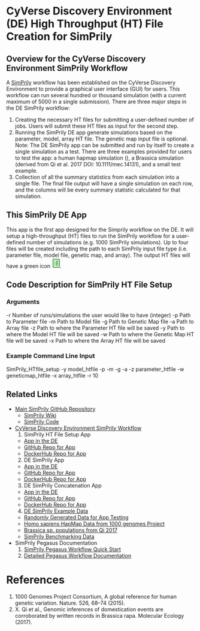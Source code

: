 # CyVerse Discovery Environment (DE) High Throughput (HT) File Creation for SimPrily
## Overview for the CyVerse Discovery Environment SimPrily Workflow
A [SimPrily](https://github.com/agladstein/SimPrily) workflow has been established on the CyVerse Discovery Environment to provide a graphical user interface (GUI) for users. This workflow can run several hundred or thousand simulation (with a current maximum of 5000 in a single submission). There are three major steps in the DE SimPrily workflow:
1. Creating the necessary HT files for submitting a user-defined number of jobs. Users will submit these HT files as input for the second step.
2. Running the SimPrily DE app generate simulations based on the parameter, model, array HT file. The genetic map input file is optional. Note: The DE SimPrily app can be submitted and run by itself to create a single simulation as a test. There are three examples provided for users to test the app: a human hapmap simulation (), a Brassica simulation (derived from Qi et al. 2017 DOI: 10.1111/mec.14131), and a small test example.  
3. Collection of all the summary statistics from each simulation into a single file. The final file output will have a single simulation on each row, and the columns will be every summary statistic calculated for that simulation. 

## This SimPrily DE App
This app is the first app designed for the Simprily workflow on the DE. It will setup a high-throughput (HT) files to run the SimPrily workflow for a user-defined number of simulations (e.g. 1000 SimPrily simulations). Up to four files will be created including the path to each SimPrily input file type (i.e. parameter file, model file, genetic map, and array). The output HT files will have a green icon ![HT file icon on the DE](https://github.com/bjoyce3/SimPrily_DE_HTfile_Setup_App/blob/master/images/HTfile_icon.png). 

## Code Description for SimPrily HT File Setup
### Arguments
-r Number of runs/simulations the user would like to have (integer)
-p Path to Parameter file
-m Path to Model file
-g Path to Genetic Map file
-a Path to Array file
-z Path to where the Parameter HT file will be saved 
-y Path to where the Model HT file will be saved
-w Path to where the Genetic Map HT file will be saved
-x Path to where the Array HT file will be saved

### Example Command Line Input
SimPrily_HTfile_setup -y model_htfile -p  -m  -g  -a  -z parameter_htfile -w geneticmap_htfile -x array_htfile -r 10

## Related Links
* [Main SimPrily GitHub Repository](https://agladstein.github.io/SimPrily/)
  * [SimPrily Wiki](https://github.com/agladstein/SimPrily/wiki)
  * [SimPrily Code](https://github.com/agladstein/SimPrily)
* [CyVerse Discovery Environment SimPrily Workflow]()
  1. SimPrily HT File Setup App
    * [App in the DE]()
    * [GitHub Repo for App]()
    * [DockerHub Repo for App]()
  2. DE SimPrily App
    * [App in the DE]()
    * [GitHub Repo for App]()
    * [DockerHub Repo for App]()
  3. DE SimPrily Concatenation App
    * [App in the DE]()
    * [GitHub Repo for App]()
    * [DockerHub Repo for App]()
  4. [DE SimPrily Example Data](https://de.cyverse.org/de/?type=data&folder=/iplant/home/shared/iplantcollaborative/example_data)
    * [Randomly Generated Data for App Testing](https://de.cyverse.org/de/?type=data&folder=/iplant/home/shared/iplantcollaborative/example_data/SimPrily_version1)
    * [Homo sapiens HapMap Data from 1000 genomes Project](https://de.cyverse.org/de/?type=data&folder=/iplant/home/shared/iplantcollaborative/example_data/SimPrily_version1)
    * [Brassica sp. populations from Qi 2017](https://de.cyverse.org/de/?type=data&folder=/iplant/home/shared/iplantcollaborative/example_data/SimPrily_version1)
    * [SimPrily Benchmarking Data](https://de.cyverse.org/de/?type=data&folder=/iplant/home/shared/iplantcollaborative/example_data/SimPrily_version1)
* SimPrily Pegasus Documentation
  1. [SimPrily Pegasus Workflow Quick Start](https://agladstein.github.io/SimPrily/#open-science-grid)
  2. [Detailed Pegasus Workflow Documentation](https://github.com/agladstein/SimPrily/wiki#pegasus-workflow-on-the-open-science-grid)


# References
1. 1000 Genomes Project Consortium, A global reference for human genetic variation. Nature. 526, 68–74 (2015).
2. X. Qi et al., Genomic inferences of domestication events are corroborated by written records in Brassica rapa. Molecular Ecology (2017).
